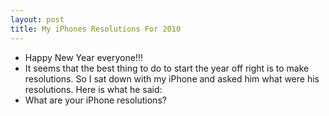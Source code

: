 ```yaml
---
layout: post
title: My iPhones Resolutions For 2010
---
```

* Happy New Year everyone!!!
* It seems that the best thing to do to start the year off right is to make resolutions. So I sat down with my iPhone and asked him what were his resolutions. Here is what he said:
* What are your iPhone resolutions?

